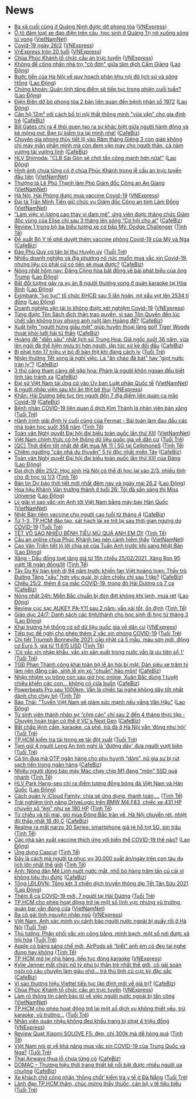 # News

- [Ba xã cuối cùng ở Quảng Ninh được dỡ phong tỏa](https://vnexpress.net/ba-xa-cuoi-cung-o-quang-ninh-duoc-do-phong-toa-4240383.html) ([VNExpress](https://vnexpress.net))
- [Ô tô đâm loạt xe đạp điện trên cầu, học sinh ở Quảng Trị rơi xuống sông tử vong](http://vietnamnet.vn/vn/thoi-su/an-toan-giao-thong/o-to-dam-loat-xe-dap-dien-tren-cau-hoc-sinh-o-quang-tri-roi-xuong-song-tu-vong-715573.html) ([VietNamNet](https://vietnamnet.vn))
- [Covid-19 ngày 26/2](https://vnexpress.net/covid-19-ngay-26-2-4240385.html) ([VNExpress](https://vnexpress.net))
- [VnExpress tròn 20 tuổi](https://vnexpress.net/vnexpress-tron-20-tuoi-4237882.html) ([VNExpress](https://vnexpress.net))
- [Chùa Phúc Khánh tổ chức cầu an trực tuyến](https://vnexpress.net/chua-phuc-khanh-to-chuc-cau-an-truc-tuyen-4240377.html) ([VNExpress](https://vnexpress.net))
- [Không để công nhân nhà trọ &quot;cô đơn&quot; giữa tâm dịch Cẩm Giàng](https://laodong.vn/cong-doan/khong-de-cong-nhan-nha-tro-co-don-giua-tam-dich-cam-giang-883710.ldo) ([Lao Động](https://laodong.vn))
- [Bước tiến của Hà Nội về quy hoạch phân khu nội đô lịch sử và sông Hồng](https://laodong.vn/thoi-su/buoc-tien-cua-ha-noi-ve-quy-hoach-phan-khu-noi-do-lich-su-va-song-hong-883713.ldo) ([Lao Động](https://laodong.vn))
- [Chứng khoán: Quán tính tăng điểm sẽ tiếp tục trong phiên cuối tuần?](https://laodong.vn/kinh-te/chung-khoan-quan-tinh-tang-diem-se-tiep-tuc-trong-phien-cuoi-tuan-883711.ldo) ([Lao Động](https://laodong.vn))
- [Điện Biên dỡ bỏ phong tỏa 2 bản liên quan đến bệnh nhân số 1972](https://laodong.vn/xa-hoi/dien-bien-do-bo-phong-toa-2-ban-lien-quan-den-benh-nhan-so-1972-883712.ldo) ([Lao Động](https://laodong.vn))
- [Căn hộ 12m² với cách bố trí nội thất thông minh "vừa vặn" cho gia đình trẻ](https://cafebiz.vn/can-ho-12m-voi-cach-bo-tri-noi-that-thong-minh-vua-van-cho-gia-dinh-tre-20210225221820784.chn) ([CafeBiz](https://cafebiz.vn))
- [Bill Gates chỉ ra 4 thói quen tạo ra sự khác biệt giữa  người hành động và kẻ mộng mơ: Bạn tự kiểm tra lại mình nhé!](https://cafebiz.vn/bill-gates-chi-ra-4-thoi-quen-tao-ra-su-khac-biet-giua-nguoi-hanh-dong-va-ke-mong-mo-ban-tu-kiem-tra-lai-minh-nhe-20210222183439579.chn) ([CafeBiz](https://cafebiz.vn))
- [Chuyên gia phong thủy tiết lộ vào Rằm tháng Giêng 3 con giáp không chỉ may mắn phần mình mà còn đem vận may cho người thân, cả năm vượng tài vượng tình](https://cafebiz.vn/chuyen-gia-phong-thuy-tiet-lo-vao-ram-thang-gieng-3-con-giap-khong-chi-may-man-phan-minh-ma-con-dem-van-may-cho-nguoi-than-ca-nam-vuong-tai-vuong-tinh-20210225221418257.chn) ([CafeBiz](https://cafebiz.vn))
- [HLV Shimoda: &quot;CLB Sài Gòn sẽ chơi tấn công mạnh hơn nữa!&quot;](https://laodong.vn/video/hlv-shimoda-clb-sai-gon-se-choi-tan-cong-manh-hon-nua-883654.ldo) ([Lao Động](https://laodong.vn))
- [Hình ảnh chưa từng có ở chùa Phúc Khánh trong lễ cầu an trực tuyến đầu tiên](http://vietnamnet.vn/vn/thoi-su/hinh-anh-chua-tung-co-o-chua-phuc-khanh-trong-le-cau-an-truc-tuyen-dau-tien-715551.html) ([VietNamNet](https://vietnamnet.vn))
- [Thượng tá Lê Phú Thạnh làm Phó Giám đốc Công an An Giang](http://vietnamnet.vn/vn/thoi-su/chinh-tri/thuong-ta-le-phu-thanh-lam-pho-giam-doc-cong-an-an-giang-715561.html) ([VietNamNet](https://vietnamnet.vn))
- [Hà Nội, Hải Phòng được mua vaccine Covid-19](https://vnexpress.net/ha-noi-hai-phong-duoc-mua-vaccine-covid-19-4240361.html) ([VNExpress](https://vnexpress.net))
- [Đại tá Trần Minh Tiến giữ chức vụ Giám đốc Công an tỉnh Lâm Đồng](http://vietnamnet.vn/vn/thoi-su/chinh-tri/dai-ta-tran-minh-tien-giu-chuc-vu-giam-doc-cong-an-tinh-lam-dong-715558.html) ([VietNamNet](https://vietnamnet.vn))
- [“Làm việc vì lương cao thay vì đam mê”, ứng viên được thăng chức Giám đốc vùng của Elise chỉ sau 3 tháng lên sóng “Cơ hội cho ai”](https://cafebiz.vn/lam-viec-vi-luong-cao-thay-vi-dam-me-ung-vien-duoc-thang-chuc-giam-doc-vung-cua-elise-chi-sau-3-thang-len-song-co-hoi-cho-ai-20210225170351026.chn) ([CafeBiz](https://cafebiz.vn))
- [Review 1 trong bộ ba biểu tượng xe cơ bắp Mỹ: Dodge Challenger](https://tinhte.vn/thread/review-1-trong-bo-ba-bieu-tuong-xe-co-bap-my-dodge-challenger.3282921/) ([Tinh Tế](https://tinhte.vn))
- [Đề xuất Bộ Y tế phê duyệt thêm vaccine phòng Covid-19 của Mỹ và Nga](https://cafebiz.vn/de-xuat-bo-y-te-phe-duyet-them-vaccine-phong-covid-19-cua-my-va-nga-20210225194852326.chn) ([CafeBiz](https://cafebiz.vn))
- [Đảo Phú Quý có tân bí thư Huyện ủy](https://tuoitre.vn/dao-phu-quy-co-tan-bi-thu-huyen-uy-20210225205837597.htm) ([Tuổi Trẻ](https://tuoitre.vn))
- [Nhiều doanh nghiệp và địa phương nô nức muốn mua vắc xin Covid-19, nhưng liệu có phải cứ có tiền sẽ mua được?](https://cafebiz.vn/nhieu-doanh-nghiep-va-dia-phuong-no-nuc-muon-mua-vac-xin-covid-19-nhung-lieu-co-phai-cu-co-tien-se-mua-duoc-20210225135121803.chn) ([CafeBiz](https://cafebiz.vn))
- [Nóng nhất hôm nay: Đảng Cộng hòa bất đồng về bài phát biểu của ông Trump](https://laodong.vn/video-the-gioi/nong-nhat-hom-nay-dang-cong-hoa-bat-dong-ve-bai-phat-bieu-cua-ong-trump-883658.ldo) ([Lao Động](https://laodong.vn))
- [Bắt đối tượng gây ra vụ án 8 người thương vong ở quán karaoke tại Hòa Bình](https://laodong.vn/phap-luat/bat-doi-tuong-gay-ra-vu-an-8-nguoi-thuong-vong-o-quan-karaoke-tai-hoa-binh-883706.ldo) ([Lao Động](https://laodong.vn))
- [Eximbank &quot;lục tục&quot; tổ chức ĐHCĐ sau 5 lần hoãn, nợ xấu vọt lên 2534 tỉ đồng](https://laodong.vn/kinh-te/eximbank-luc-tuc-to-chuc-dhcd-sau-5-lan-hoan-no-xau-vot-len-2534-ti-dong-883675.ldo) ([Lao Động](https://laodong.vn))
- [Doanh nghiệp vận tải lo không được xét nghiệm Covid-19](https://vnexpress.net/doanh-nghiep-van-tai-lo-khong-duoc-xet-nghiem-covid-19-4240330.html) ([VNExpress](https://vnexpress.net))
- [Từng được Tôn Sách đích thân trao quyền, vì sao Tôn Quyền đến lúc chết vẫn không truy phong anh ruột làm Hoàng đế?](https://cafebiz.vn/tung-duoc-ton-sach-dich-than-trao-quyen-vi-sao-ton-quyen-den-luc-chet-van-khong-truy-phong-anh-ruot-lam-hoang-de-202102251953256.chn) ([CafeBiz](https://cafebiz.vn))
- [Xuất hiện "người hùng giấu mặt" giúp huyền thoại làng golf Tiger Woods thoát khỏi lưỡi hái tử thần](https://cafebiz.vn/xuat-hien-nguoi-hung-giau-mat-giup-huyen-thoai-lang-golf-tiger-woods-thoat-khoi-luoi-hai-tu-than-20210225183838881.chn) ([CafeBiz](https://cafebiz.vn))
- [Hoàng đế "diễn sâu" nhất lịch sử Trung Hoa: Giả ngốc suốt 36 năm, vừa lên ngôi đã thể hiện mưu trí hơn người, lập tức xử kẻ đối đầu](https://cafebiz.vn/hoang-de-dien-sau-nhat-lich-su-trung-hoa-gia-ngoc-suot-36-nam-vua-len-ngoi-da-the-hien-muu-tri-hon-nguoi-lap-tuc-xu-ke-doi-dau-20210225154812013.chn) ([CafeBiz](https://cafebiz.vn))
- [Bị phạt hơn 17 triệu vì bỏ đi bán thịt khi đang cách ly](https://tuoitre.vn/bi-phat-hon-17-trieu-vi-bo-di-ban-thit-khi-dang-cach-ly-20210225202127523.htm) ([Tuổi Trẻ](https://tuoitre.vn))
- [Nhận thưởng Tết xong là nghỉ việc: Là “ăn cháo đá bát” hay “giọt nước tràn ly”?](https://cafebiz.vn/nhan-thuong-tet-xong-la-nghi-viec-la-an-chao-da-bat-hay-giot-nuoc-tran-ly-20210225165738337.chn) ([CafeBiz](https://cafebiz.vn))
- [3 thứ càng tham càng dễ gặp họa: Phàm là người khôn ngoan đều biết tỉnh táo tránh xa](https://cafebiz.vn/3-thu-cang-tham-cang-de-gap-hoa-pham-la-nguoi-khon-ngoan-deu-biet-tinh-tao-tranh-xa-2021022519294327.chn) ([CafeBiz](https://cafebiz.vn))
- [Đại sứ Việt Nam tái ứng cử vào Ủy ban Luật pháp Quốc tế](http://vietnamnet.vn/vn/thoi-su/chinh-tri/dai-su-viet-nam-tai-ung-cu-vao-uy-ban-luat-phap-quoc-te-715547.html) ([VietNamNet](https://vietnamnet.vn))
- [8 người nhập viện sau khi ăn thịt bê thui](https://vnexpress.net/8-nguoi-nhap-vien-sau-khi-an-thit-be-thui-4240349.html) ([VNExpress](https://vnexpress.net))
- [Khẩn: Hải Dương tiếp tục tìm người đến 7 địa điểm liên quan ca mắc Covid-19](https://cafebiz.vn/khan-hai-duong-tiep-tuc-tim-nguoi-den-7-dia-diem-lien-quan-ca-mac-covid-19-20210225195145219.chn) ([CafeBiz](https://cafebiz.vn))
- [Bệnh nhân COVID-19 liên quan ổ dịch Kim Thành là nhân viên bán xăng](https://tuoitre.vn/benh-nhan-covid-19-lien-quan-o-dich-kim-thanh-la-nhan-vien-ban-xang-20210225181935794.htm) ([Tuổi Trẻ](https://tuoitre.vn))
- [Hành trình giải định lý cuối cùng của Fermat - Bài toán làm đau đầu các nhà toán học suốt 358 năm](https://tinhte.vn/thread/hanh-trinh-giai-dinh-ly-cuoi-cung-cua-fermat-bai-toan-lam-dau-dau-cac-nha-toan-hoc-suot-358-nam.3281157/) ([Tinh Tế](https://tinhte.vn))
- [Toàn văn Nghị quyết Đại hội đại biểu toàn quốc lần thứ XIII](http://vietnamnet.vn/vn/dai-hoi-dang/toan-van-nghi-quyet-dai-hoi-dai-bieu-toan-quoc-lan-thu-xiii-715541.html) ([VietNamNet](https://vietnamnet.vn))
- [Việt Nam chính thức có hệ thống dữ liệu quốc gia về dân cư](https://tuoitre.vn/viet-nam-chinh-thuc-co-he-thong-du-lieu-quoc-gia-ve-dan-cu-20210225175015261.htm) ([Tuổi Trẻ](https://tuoitre.vn))
- [[QC] Thời điểm tốt nhất để đặt mua Mi 11 | 5G tại CellphoneS](https://tinhte.vn/thread/qc-thoi-diem-tot-nhat-de-dat-mua-mi-11-5g-tai-cellphones.3283057/) ([Tinh Tế](https://tinhte.vn))
- [Chiêm ngưỡng "căn nhà du thuyền" 5 tỷ độc nhất miền Tây](https://cafebiz.vn/chiem-nguong-can-nha-du-thuyen-5-ty-doc-nhat-mien-tay-20210225183644575.chn) ([CafeBiz](https://cafebiz.vn))
- [Toàn văn Nghị quyết Đại hội đại biểu toàn quốc lần thứ XIII của Đảng](https://laodong.vn/thoi-su/toan-van-nghi-quyet-dai-hoi-dai-bieu-toan-quoc-lan-thu-xiii-cua-dang-883670.ldo) ([Lao Động](https://laodong.vn))
- [Đại dịch đến 25/2: Học sinh Hà Nội có thể đi học lại vào 2/3, nhiều tỉnh cho đi học từ 1/3](https://tinhte.vn/thread/dai-dich-den-25-2-hoc-sinh-ha-noi-co-the-di-hoc-lai-vao-2-3-nhieu-tinh-cho-di-hoc-tu-1-3.3282958/) ([Tinh Tế](https://tinhte.vn))
- [Bản tin Dự báo thời tiết mới nhất đêm nay và ngày mai 26.2](https://laodong.vn/video/ban-tin-du-bao-thoi-tiet-moi-nhat-dem-nay-va-ngay-mai-262-883590.ldo) ([Lao Động](https://laodong.vn))
- [Hoa hậu Khánh Vân trưởng thành ở tuổi 26: Tôi đã sẵn sàng thi Miss Universe](https://laodong.vn/photo/hoa-hau-khanh-van-truong-thanh-o-tuoi-26-toi-da-san-sang-thi-miss-universe-883431.ldo) ([Lao Động](https://laodong.vn))
- [Lý giải vì sao vắc-xin Anh tới Việt Nam bằng máy bay Hàn Quốc](http://vietnamnet.vn/vn/thoi-su/ly-giai-vi-sao-vac-xin-anh-toi-viet-nam-bang-may-bay-han-quoc-715534.html) ([VietNamNet](https://vietnamnet.vn))
- [Nhật Bản tiêm vaccine cho người cao tuổi từ tháng 4](https://cafebiz.vn/nhat-ban-tiem-vaccine-cho-nguoi-cao-tuoi-tu-thang-4-20210225181745177.chn) ([CafeBiz](https://cafebiz.vn))
- [Từ 1-3, TP.HCM đào tạo, sát hạch lái xe trở lại sau thời gian ngưng do COVID-19](https://tuoitre.vn/tu-1-3-tp-hcm-dao-tao-sat-hach-lai-xe-tro-lai-sau-thoi-gian-ngung-do-covid-19-20210225190351063.htm) ([Tuổi Trẻ](https://tuoitre.vn))
- [TẾT VÔ SAO NHIỀU BỆNH TIỂU MỦ QUÁ ANH EM ƠI!](https://tinhte.vn/thread/tet-vo-sao-nhieu-benh-tieu-mu-qua-anh-em-oi.3278582/) ([Tinh Tế](https://tinhte.vn))
- [Cầu an online chùa Phúc Khánh tạo nên cảnh hiếm thấy](http://vietnamnet.vn/vn/thoi-su/cau-an-online-chua-phuc-khanh-tao-nen-canh-hiem-thay-715539.html) ([VietNamNet](https://vietnamnet.vn))
- [Cao Văn Triền tiết lộ lời chia sẻ của Tuấn Anh trước khi sang Nhật Bản](https://laodong.vn/video/cao-van-trien-tiet-lo-loi-chia-se-cua-tuan-anh-truoc-khi-sang-nhat-ban-883632.ldo) ([Lao Động](https://laodong.vn))
- [Xăng - Dầu đồng loạt tăng giá từ 15h chiều 25/02/2021, Xăng Ron 95 vượt 18 ngàn đồng/lít](https://tinhte.vn/thread/xang-dau-dong-loat-tang-gia-tu-15h-chieu-25-02-2021-xang-ron-95-vuot-18-ngan-dong-lit.3283007/) ([Tinh Tế](https://tinhte.vn))
- [Tây Du Ký bản kinh dị 94 năm trước khiến fan Việt hoảng loạn: Thầy trò Đường Tăng "xấu" hơn yêu quái, bị cấm chiếu chỉ sau 1 tập?](https://cafebiz.vn/tay-du-ky-ban-kinh-di-94-nam-truoc-khien-fan-viet-hoang-loan-thay-tro-duong-tang-xau-hon-yeu-quai-bi-cam-chieu-chi-sau-1-tap-20210225195054762.chn) ([CafeBiz](https://cafebiz.vn))
- [Chiều 25/2, thêm 8 ca mắc COVID-19, trong đó Hải Dương có 7 ca](https://cafebiz.vn/chieu-25-2-them-8-ca-mac-covid-19-trong-do-hai-duong-co-7-ca-20210225194648661.chn) ([CafeBiz](https://cafebiz.vn))
- [Nóng nhất 24h: Miền Bắc chuẩn bị đón đợt không khí lạnh, mưa rét](https://laodong.vn/video/nong-nhat-24h-mien-bac-chuan-bi-don-dot-khong-khi-lanh-mua-ret-883608.ldo) ([Lao Động](https://laodong.vn))
- [Review cục sạc AUKEY PA-Y11 sau 2 năm: vẫn xài tốt, ổn định](https://tinhte.vn/thread/review-cuc-sac-aukey-pa-y11-sau-2-nam-van-xai-tot-on-dinh.3281515/) ([Tinh Tế](https://tinhte.vn))
- [Giáo dục 24/7: Danh sách các tỉnh/thành cho học sinh đi học từ tháng 3](https://laodong.vn/video/giao-duc-247-danh-sach-cac-tinhthanh-cho-hoc-sinh-di-hoc-tu-thang-3-883567.ldo) ([Lao Động](https://laodong.vn))
- [Khai trương hệ thống cơ sở dữ liệu quốc gia về dân cư](https://vnexpress.net/khai-truong-he-thong-co-so-du-lieu-quoc-gia-ve-dan-cu-4239980.html) ([VNExpress](https://vnexpress.net))
- [Tiếp tục đề nghị cho phép thêm 2 vắc xin phòng COVID-19](https://tuoitre.vn/tiep-tuc-de-nghi-cho-phep-them-2-vac-xin-phong-covid-19-20210225192446446.htm) ([Tuổi Trẻ](https://tuoitre.vn))
- [Chi tiết Triumph Bonneville 2021: cập nhật cả 5 mẫu, màu sơn mới, động cơ Euro 5, giá từ 11.615 USD](https://tinhte.vn/thread/chi-tiet-triumph-bonneville-2021-cap-nhat-ca-5-mau-mau-son-moi-dong-co-euro-5-gia-tu-11-615-usd.3282109/) ([Tinh Tế](https://tinhte.vn))
- ['Có vắc xin nhập khẩu, vắc xin sản xuất trong nước vẫn là ưu tiên số 1'](https://tuoitre.vn/co-vac-xin-nhap-khau-vac-xin-san-xuat-trong-nuoc-van-la-uu-tien-so-1-20210225182548199.htm) ([Tuổi Trẻ](https://tuoitre.vn))
- [TGĐ Phan Thành công khai toàn bộ lễ ăn hỏi bí mật: Dàn siêu xe trăm tỷ làm nên đẳng cấp, sính lễ xịn xò "chuẩn" hào môn!](https://cafebiz.vn/tgd-phan-thanh-cong-khai-toan-bo-le-an-hoi-bi-mat-dan-sieu-xe-tram-ty-lam-nen-dang-cap-sinh-le-xin-xo-chuan-hao-mon-20210225181522806.chn) ([CafeBiz](https://cafebiz.vn))
- [Nhận nhiệm vụ trông con sau giờ học online, Xuân Bắc dùng 1 tuyệt chiêu khiến các con... không có cửa buồn](https://cafebiz.vn/nhan-nhiem-vu-trong-con-sau-gio-hoc-online-xuan-bac-dung-1-tuyet-chieu-khien-cac-con-khong-co-cua-buon-20210225193152691.chn) ([CafeBiz](https://cafebiz.vn))
- [Powerbeats Pro sau 1000km: Vẫn là chiếc tai nghe không dây tốt nhất dành cho chạy bộ](https://tinhte.vn/thread/powerbeats-pro-sau-1000km-van-la-chiec-tai-nghe-khong-day-tot-nhat-danh-cho-chay-bo.3267812/) ([Tinh Tế](https://tinhte.vn))
- [Báo Thái: &quot;Tuyển Việt Nam sẽ giảm sức mạnh nếu vắng Văn Hậu&quot;](https://laodong.vn/bong-da/bao-thai-tuyen-viet-nam-se-giam-suc-manh-neu-vang-van-hau-883652.ldo) ([Lao Động](https://laodong.vn))
- [Từ sinh viên thành nhân sự “cộm cán” chỉ sau 2 đến 4 tháng thực tập - Chuyện hoàn toàn có thể ở VC's Next Gen](https://cafebiz.vn/tu-sinh-vien-thanh-nhan-su-com-can-chi-sau-2-den-4-thang-thuc-tap-chuyen-hoan-toan-co-the-o-vcs-next-gen-20210225175658976.chn) ([CafeBiz](https://cafebiz.vn))
- [Bất chấp lệnh cấm, karaoke, cà phê, trà đá ở Hà Nội vẫn ‘đông như hội’](https://tuoitre.vn/bat-chap-lenh-cam-karaoke-ca-phe-tra-da-o-ha-noi-van-dong-nhu-hoi-20210225192800697.htm) ([Tuổi Trẻ](https://tuoitre.vn))
- [TP.HCM kiểm tra tải trọng xe tải đột xuất](https://tuoitre.vn/tp-hcm-kiem-tra-tai-trong-xe-tai-dot-xuat-20210225182422821.htm) ([Tuổi Trẻ](https://tuoitre.vn))
- [Tạm giữ 4 người Long An tình nghi là 'đường dây' đưa người vượt biên](https://tuoitre.vn/tam-giu-4-nguoi-long-an-tinh-nghi-la-duong-day-dua-nguoi-vuot-bien-20210225182116273.htm) ([Tuổi Trẻ](https://tuoitre.vn))
- [Cả tin đưa mã OTP ngân hàng cho phụ huynh “dỏm”, nữ gia sư bị rút sạch tiền trong ngân hàng](https://cafebiz.vn/ca-tin-dua-ma-otp-ngan-hang-cho-phu-huynh-dom-nu-gia-su-bi-rut-sach-tien-trong-ngan-hang-20210225181319051.chn) ([CafeBiz](https://cafebiz.vn))
- [Nhiều người dùng báo máy Mac chạy chip M1 đang "mòn" SSD quá nhanh](https://tinhte.vn/thread/nhieu-nguoi-dung-bao-may-mac-chay-chip-m1-dang-mon-ssd-qua-nhanh.3282275/) ([Tinh Tế](https://tinhte.vn))
- [HLV Park Hang-seo chỉ ra điểm tương đồng bóng đá Việt Nam và Hàn Quốc](https://laodong.vn/bong-da/hlv-park-hang-seo-chi-ra-diem-tuong-dong-bong-da-viet-nam-va-han-quoc-883521.ldo) ([Lao Động](https://laodong.vn))
- [Cách quản lý iCloud Family: chia sẻ ứng dụng, thanh toán,...](https://tinhte.vn/thread/cach-quan-ly-icloud-family-chia-se-ung-dung-thanh-toan.3282889/) ([Tinh Tế](https://tinhte.vn))
- [Trải nghiệm tính năng DriveLogic trên BMW M4 F83, chiếc xe 431 HP chuyển số “êm” như xe 180 HP](https://tinhte.vn/thread/trai-nghiem-tinh-nang-drivelogic-tren-bmw-m4-f83-chiec-xe-431-hp-chuyen-so-em-nhu-xe-180-hp.3282825/) ([Tinh Tế](https://tinhte.vn))
- [Từ chiều và tối mai, gió mùa Đông Bắc tràn về, Hà Nội chuyển rét, nhiệt độ thấp nhất 16 độ C](https://cafebiz.vn/tu-chieu-va-toi-mai-gio-mua-dong-bac-tran-ve-ha-noi-chuyen-ret-nhiet-do-thap-nhat-16-do-c-20210225181056227.chn) ([CafeBiz](https://cafebiz.vn))
- [Realme ra mắt narzo 30 Series: smartphone giá rẻ hỗ trợ 5G, pin trâu](https://tinhte.vn/thread/realme-ra-mat-narzo-30-series-smartphone-gia-re-ho-tro-5g-pin-trau.3282657/) ([Tinh Tế](https://tinhte.vn))
- [Các nhà sản xuất vaccine thích ứng với biến thể COVID-19 thế nào?](https://laodong.vn/the-gioi/cac-nha-san-xuat-vaccine-thich-ung-voi-bien-the-covid-19-the-nao-883602.ldo) ([Lao Động](https://laodong.vn))
- [Ứng dụng Capcut](https://tinhte.vn/thread/ung-dung-capcut.3260251/) ([Tinh Tế](https://tinhte.vn))
- [Đây là cách mà người ta phục vụ 30.000 suất ăn/ngày trên con tàu du lịch lớn nhất thế giới](https://tinhte.vn/thread/day-la-cach-ma-nguoi-ta-phuc-vu-30-000-suat-an-ngay-tren-con-tau-du-lich-lon-nhat-the-gioi.3282778/) ([Tinh Tế](https://tinhte.vn))
- [Ảnh: Nông dân Mê Linh nuốt nước mắt, nhổ bỏ hàng trăm tấn củ cải vì không tiêu thụ được](https://cafebiz.vn/anh-nong-dan-me-linh-nuot-nuoc-mat-nho-bo-hang-tram-tan-cu-cai-vi-khong-tieu-thu-duoc-20210225180756182.chn) ([CafeBiz](https://cafebiz.vn))
- [Tổng LĐLĐVN: Tổng kết 3 chiến dịch truyền thông dịp Tết Tân Sửu 2021](https://laodong.vn/cong-doan/tong-ldldvn-tong-ket-3-chien-dich-truyen-thong-dip-tet-tan-suu-2021-883496.ldo) ([Lao Động](https://laodong.vn))
- [Thêm 8 ca COVID-19 mới, 7 người tại Hải Dương](https://tuoitre.vn/them-8-ca-covid-19-moi-7-nguoi-tai-hai-duong-20210225183114989.htm) ([Tuổi Trẻ](https://tuoitre.vn))
- [TP.HCM cho phép hoạt động trở lại một số lĩnh vực nhưng vũ trường, quán bar vẫn đóng cửa](http://vietnamnet.vn/vn/thoi-su/tp-hcm-cho-phep-hoat-dong-tro-lai-mot-so-linh-vuc-nhung-vu-truong-quan-bar-van-dong-cua-715524.html) ([VietNamNet](https://vietnamnet.vn))
- [Ba cô gái tình nguyện nhập ngũ](https://vnexpress.net/ba-co-gai-tinh-nguyen-nhap-ngu-4240212.html) ([VNExpress](https://vnexpress.net))
- [Việt Nam, Anh xác minh vụ cảnh báo người nước ngoài bị quấy rối ở Hà Nội](https://tuoitre.vn/viet-nam-anh-xac-minh-vu-canh-bao-nguoi-nuoc-ngoai-bi-quay-roi-o-ha-noi-2021022518074808.htm) ([Tuổi Trẻ](https://tuoitre.vn))
- [Thủ tướng: Phân phối vắc xin công bằng, minh bạch, một số nơi được xã hội hóa](https://tuoitre.vn/thu-tuong-phan-phoi-vac-xin-cong-bang-minh-bach-mot-so-noi-duoc-xa-hoi-hoa-20210225181302594.htm) ([Tuổi Trẻ](https://tuoitre.vn))
- [Apple có bằng sáng chế mới, AirPods sẽ “biết” anh em có đeo tai nghe đúng hay không](https://tinhte.vn/thread/apple-co-bang-sang-che-moi-airpods-se-biet-anh-em-co-deo-tai-nghe-dung-hay-khong.3282299/) ([Tinh Tế](https://tinhte.vn))
- [TP HCM mở lại nhà hàng, tiếp tục đóng karaoke](https://vnexpress.net/tp-hcm-mo-lai-nha-hang-tiep-tuc-dong-karaoke-4240324.html) ([VNExpress](https://vnexpress.net))
- [Kylie Jenner mất chức nữ tỷ phú tự thân trẻ nhất thế giới, cô gái soán ngôi có câu chuyện làm giàu nhờ… trả thù tình cũ cực kỳ đặc sắc](https://cafebiz.vn/kylie-jenner-mat-chuc-nu-ty-phu-tu-than-tre-nhat-the-gioi-co-gai-soan-ngoi-co-cau-chuyen-lam-giau-nho-tra-thu-tinh-cu-cuc-ky-dac-sac-20210225165126024.chn) ([CafeBiz](https://cafebiz.vn))
- [Vì sao thương hiệu Viettel tiếp tục lập đỉnh mới về giá trị?](https://cafebiz.vn/vi-sao-thuong-hieu-viettel-tiep-tuc-lap-dinh-moi-ve-gia-tri-20210225174943695.chn) ([CafeBiz](https://cafebiz.vn))
- [Chùa Phúc Khánh tổ chức cầu an trực tuyến](https://vnexpress.net/chua-phuc-khanh-to-chuc-cau-an-truc-tuyen-4240269.html) ([VNExpress](https://vnexpress.net))
- [Làm rõ thông tin cảnh báo từ về việc người nước ngoài bị tấn công](http://vietnamnet.vn/vn/thoi-su/lam-ro-thong-tin-canh-bao-tu-ve-viec-nguoi-nuoc-ngoai-bi-tan-cong-715519.html) ([VietNamNet](https://vietnamnet.vn))
- [TP.HCM cho phép hoạt động trở lại một số dịch vụ không thiết yếu, trừ karaoke, vũ trường...](https://tuoitre.vn/tp-hcm-cho-phep-hoat-dong-tro-lai-mot-so-dich-vu-khong-thiet-yeu-tru-karaoke-vu-truong-20210224142406616.htm) ([Tuổi Trẻ](https://tuoitre.vn))
- [Nhân viên quán nhậu không đeo khẩu trang bị phạt 4 triệu đồng](https://vnexpress.net/nhan-vien-quan-nhau-khong-deo-khau-trang-bi-phat-4-trieu-dong-4240285.html) ([VNExpress](https://vnexpress.net))
- [Review Quạt Xiaomi SOLOVE F5: đẹp, chỉ 300k mà dễ hỏng quá](https://tinhte.vn/thread/review-quat-xiaomi-solove-f5-dep-chi-300k-ma-de-hong-qua.3282571/) ([Tinh Tế](https://tinhte.vn))
- [Việt Nam nói gì về khả năng mua vắc xin COVID-19 của Trung Quốc và Nga?](https://tuoitre.vn/viet-nam-noi-gi-ve-kha-nang-mua-vac-xin-covid-19-cua-trung-quoc-va-nga-2021022423441713.htm) ([Tuổi Trẻ](https://tuoitre.vn))
- [Thai Airways thua lỗ chưa từng có](https://cafebiz.vn/thai-airways-thua-lo-chua-tung-co-20210225173700983.chn) ([CafeBiz](https://cafebiz.vn))
- [DOMAC – Thương hiệu thời trang thiết kế nổi bật được nhiều người ưa chuộng](https://cafebiz.vn/domac-thuong-hieu-thoi-trang-thiet-ke-noi-bat-duoc-nhieu-nguoi-ua-chuong-20210225165317698.chn) ([CafeBiz](https://cafebiz.vn))
- [Xe khách chở công nhân ‘thông chốt’ kiểm tra y tế ở Đà Nẵng](https://tuoitre.vn/xe-khach-cho-cong-nhan-thong-chot-kiem-tra-y-te-o-da-nang-20210225165301083.htm) ([Tuổi Trẻ](https://tuoitre.vn))
- [Lãnh đạo TP.HCM thăm, chúc mừng thầy thuốc, cán bộ y tế tiêu biểu](https://tuoitre.vn/lanh-dao-tphcm-tham-chuc-mung-thay-thuoc-can-bo-y-te-tieu-bieu-20210225171007767.htm) ([Tuổi Trẻ](https://tuoitre.vn))
